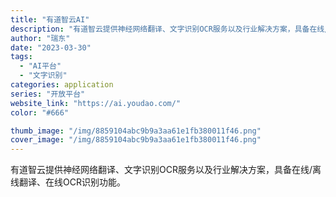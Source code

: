 ```yaml
---
title: "有道智云AI"
description: "有道智云提供神经网络翻译、文字识别OCR服务以及行业解决方案，具备在线/离线翻译、在线OCR识别功能。"
author: "瑞东"
date: "2023-03-30"
tags:
  - "AI平台"
  - "文字识别"
categories: application
series: "开放平台"
website_link: "https://ai.youdao.com/"
color: "#666"

thumb_image: "/img/8859104abc9b9a3aa61e1fb380011f46.png"
cover_image: "/img/8859104abc9b9a3aa61e1fb380011f46.png"
---
```


有道智云提供神经网络翻译、文字识别OCR服务以及行业解决方案，具备在线/离线翻译、在线OCR识别功能。